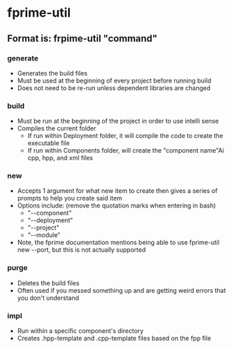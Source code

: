 # fprime-util
## Format is: frpime-util "command"
### generate
- Generates the build files
- Must be used at the beginning of every project before running build
- Does not need to be re-run unless dependent libraries are changed
### build
- Must be run at the beginning of the project in order to use intelli sense
- Compiles the current folder
	-  If run within Deployment folder, it will compile the code to create the executable file
	-  If run within Components folder, will create the "component name"Ai cpp, hpp, and xml files
### new
-   Accepts 1 argument for what new item to create then gives a series of prompts to help you create said item
- Options include: (remove the quotation marks when entering in bash)
	- "--component" 
	- "--deployment"
	- "--project"
	- "--module"
- Note, the fprime documentation mentions being able to use fprime-util new --port, but this is not actually supported
### purge
- Deletes the build files
- Often used if you messed something up and are getting weird errors that you don't understand
### impl
- Run within a specific component's directory
- Creates .hpp-template and .cpp-template files based on the fpp file